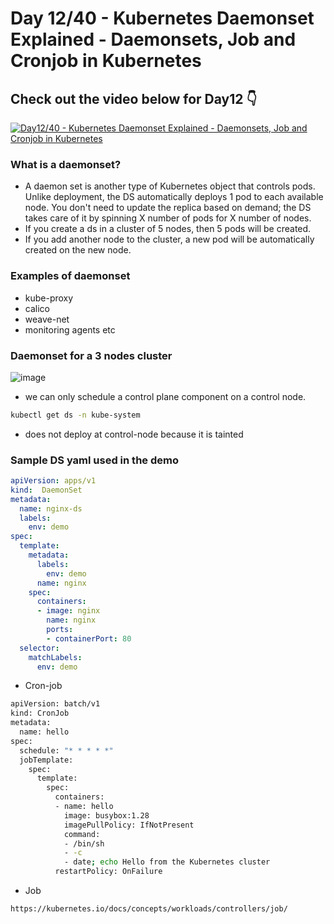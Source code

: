 # Day 12/40 - Kubernetes Daemonset Explained - Daemonsets, Job and Cronjob in Kubernetes

## Check out the video below for Day12 👇

[![Day12/40 - Kubernetes Daemonset Explained - Daemonsets, Job and Cronjob in Kubernetes](https://img.youtube.com/vi/kvITrySpy_k/sddefault.jpg)](https://youtu.be/kvITrySpy_k)


### What is a daemonset?
- A daemon set is another type of Kubernetes object that controls pods. Unlike deployment, the DS automatically deploys 1 pod to each available node. You don't need to update the replica based on demand; the DS takes care of it by spinning X number of pods for X number of nodes.
- If you create a ds in a cluster of 5 nodes, then 5 pods will be created.
- If you add another node to the cluster, a new pod will be automatically created on the new node.

### Examples of daemonset
- kube-proxy
- calico
- weave-net
- monitoring agents etc

### Daemonset for a 3 nodes cluster

![image](https://github.com/piyushsachdeva/CKA-2024/assets/40286378/bb803dc2-f9ab-4fe3-a0bb-0eacdfcf3ce0)

- we can only schedule a control plane component on a control node.
```bash
kubectl get ds -n kube-system
```
- does not deploy at control-node because it is tainted

### Sample DS yaml used in the demo

```yaml
apiVersion: apps/v1
kind:  DaemonSet
metadata:
  name: nginx-ds
  labels:
    env: demo
spec:
  template:
    metadata:
      labels:
        env: demo
      name: nginx
    spec:
      containers:
      - image: nginx
        name: nginx
        ports:
        - containerPort: 80
  selector:
    matchLabels:
      env: demo
```

* Cron-job
```bash
apiVersion: batch/v1
kind: CronJob
metadata:
  name: hello
spec:
  schedule: "* * * * *"
  jobTemplate:
    spec:
      template:
        spec:
          containers:
          - name: hello
            image: busybox:1.28
            imagePullPolicy: IfNotPresent
            command:
            - /bin/sh
            - -c
            - date; echo Hello from the Kubernetes cluster
          restartPolicy: OnFailure
```

* Job
```bash
https://kubernetes.io/docs/concepts/workloads/controllers/job/
```